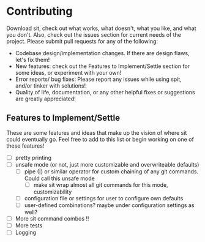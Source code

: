 # Contributing
Download sit, check out what works, what doesn't, what you like, and what you don't. Also, check out the issues section for current needs of the project.
Please submit pull requests for any of the following: 
- Codebase design/implementation changes. If there are design flaws, let's fix them!
- New features: check out the Features to Implement/Settle section for some ideas, or experiment with your own!
- Error reports/ bug fixes: Please report any issues while using spit, and/or tinker with solutions!
- Quality of life, documentation, or any other helpful fixes or suggestions are greatly appreciated!

## Features to Implement/Settle
These are some features and ideas that make up the vision of where sit could eventually go. Feel free to add to this list or begin working on one of these features!
- [ ] pretty printing
- [ ] unsafe mode (or not, just more customizable and overwriteable defaults)
  - [ ] pipe (|) or similar operator for custom chaining of any git commands. Could call this unsafe mode
    - [ ] make sit wrap almost all git commands for this mode, customizability 
  - [ ] configuration file or settings for user to configure own defaults
  - [ ] user-defined combinations? maybe under configuration settings as well?
- [ ] More sit command combos !!
- [ ] More tests
- [ ] Logging
